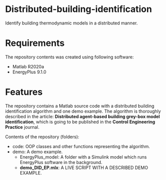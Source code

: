 # Distributed-building-identification
Identify building thermodynamic models in a distributed manner.

# Requirements
The repository contents was created using following software:
 * Matlab R2020a
 * EnergyPlus 9.1.0

# Features
The repository contains a Matlab source code with a distributed building identification algorithm and one demo example.
The algorithm is thoroughly described in the article: __Distributed agent-based building grey-box model identification__, which is going to be published in the __Control Engineering Practice__ journal.

Contents of the repository (folders):
* code: OOP classes and other functions representing the algorithm.
* demo: A demo example.
  * EnergyPlus_model: A folder with a Simulink model which runs EnergyPlus software in the background.
  * __demo_DID_EP.mlx__: A LIVE SCRIPT WITH A DESCRIBED DEMO EXAMPLE.

